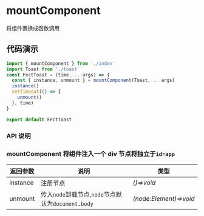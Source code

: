 # mountComponent

将组件置换成函数调用

## 代码演示

```javascript
import { mountComponent } from './index'
import Toast from './toast'
const FectToast = (time, ...args) => {
  const { instance, unmount } = mountComponent(Toast, ...args)
  instance()
  setTimeout(() => {
    unmount()
  }, time)
}

export default FectToast
```

### API 说明

### mountComponent 将组件注入一个 div 节点将独立于`id=app`

| 返回参数 | 说明                                               | 类型                   |
| -------- | -------------------------------------------------- | ---------------------- |
| instance | 注册节点                                           | _()=>void_             |
| unmount  | 传入`node`卸载节点,`node`节点默认为`document.body` | _(node:Element)=>void_ |
